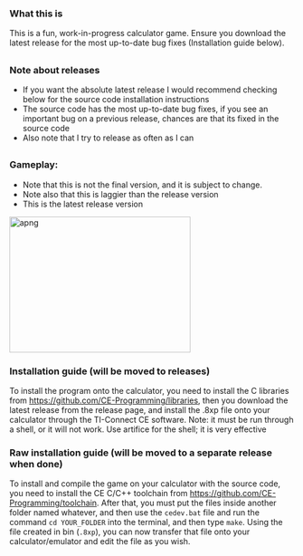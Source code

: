 ### What this is
This is a fun, work-in-progress calculator game. Ensure you download the latest release for the most up-to-date bug fixes (Installation guide below).
## 
### Note about releases
- If you want the absolute latest release I would recommend checking below for the source code installation instructions
- The source code has the most up-to-date bug fixes, if you see an important bug on a previous release, chances are that its fixed in the source code
- Also note that I try to release as often as I can
##
### Gameplay:
- Note that this is not the final version, and it is subject to change.
- Note also that this is laggier than the release version
- This is the latest release version
<img width="320" height="240" alt="apng" src="https://github.com/user-attachments/assets/a6e21fac-9828-4cc6-bc03-70e30c6e57b0" />



### Installation guide (will be moved to releases)
To install the program onto the calculator, you need to install the C libraries from https://github.com/CE-Programming/libraries, then you download the latest release from the release page, and install the .8xp file onto your calculator through the TI-Connect CE software. Note: it must be run through a shell, or it will not work. Use artifice for the shell; it is very effective
### Raw installation guide (will be moved to a separate release when done)
To install and compile the game on your calculator with the source code, you need to install the CE C/C++ toolchain from https://github.com/CE-Programming/toolchain. After that, you must put the files inside another folder named whatever, and then use the `cedev.bat` file and run the command `cd YOUR_FOLDER` into the terminal, and then type `make`. Using the file created in bin (`.8xp`), you can now transfer that file onto your calculator/emulator and edit the file as you wish. 

